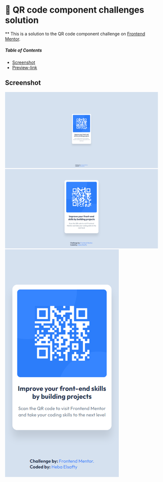 ﻿# 🎯 QR code component challenges solution

** This is a solution to the QR code component challenge on  [Frontend Mentor](https://www.frontendmentor.io/challenges/qr-code-component-iux_sIO_H).


##### Table of Contents  
- [Screenshot](#Screenshot)  
- [Preview-link](#Preview-link)  
  

## Screenshot
![large-screen](/public/images/QR-Code-Card-Component-large-screen.png)
![1440-screen](/public/images/QR-Code-Card-Component-1440.png)
![mobile-screen](/public/images/QR-Code-Card-Component-mobile-screen.png)




